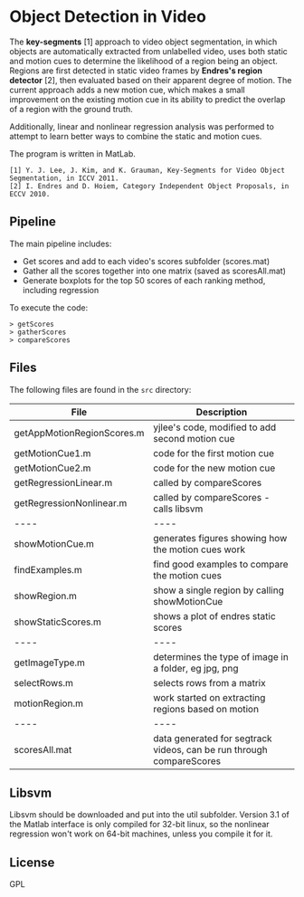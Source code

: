 
# Object Detection in Video

The **key-segments** [1] approach to video object segmentation, in which objects are automatically extracted from
unlabelled video, uses both static and motion cues to determine the likelihood of a region being an object. Regions
are first detected in static video frames by **Endres's region detector** [2], then evaluated based on their apparent degree
of motion. The current approach adds a new motion cue, which makes a small improvement on the existing motion
cue in its ability to predict the overlap of a region with the ground truth.

Additionally, linear and nonlinear regression analysis was performed to attempt to learn better ways to combine the
static and motion cues.

The program is written in MatLab.

    [1] Y. J. Lee, J. Kim, and K. Grauman, Key-Segments for Video Object Segmentation, in ICCV 2011.
    [2] I. Endres and D. Hoiem, Category Independent Object Proposals, in ECCV 2010.


## Pipeline

The main pipeline includes:

* Get scores and add to each video's scores subfolder (scores.mat)
* Gather all the scores together into one matrix (saved as scoresAll.mat)
* Generate boxplots for the top 50 scores of each ranking method, including regression

To execute the code:

    > getScores
    > gatherScores
    > compareScores


## Files

The following files are found in the `src` directory:


File | Description
---- | ----
getAppMotionRegionScores.m | yjlee's code, modified to add second motion cue
getMotionCue1.m | code for the first motion cue
getMotionCue2.m | code for the new motion cue
getRegressionLinear.m | called by compareScores
getRegressionNonlinear.m | called by compareScores - calls libsvm
---- | ----
showMotionCue.m | generates figures showing how the motion cues work
findExamples.m | find good examples to compare the motion cues
showRegion.m | show a single region by calling showMotionCue
showStaticScores.m | shows a plot of endres static scores
---- | ----
getImageType.m | determines the type of image in a folder, eg jpg, png
selectRows.m | selects rows from a matrix
motionRegion.m | work started on extracting regions based on motion
---- | ----
scoresAll.mat | data generated for segtrack videos, can be run through compareScores


## Libsvm

Libsvm should be downloaded and put into the util subfolder.
Version 3.1 of the Matlab interface is only compiled for
32-bit linux, so the nonlinear regression won't work on
64-bit machines, unless you compile it for it.



## License

GPL
